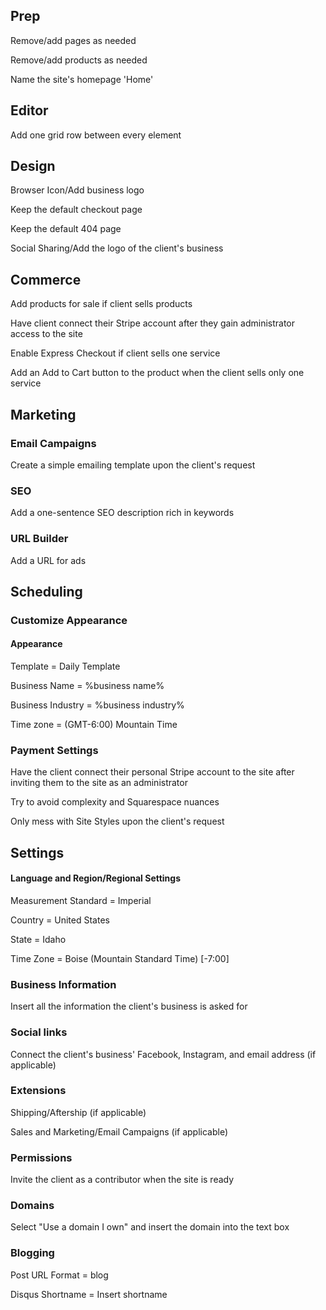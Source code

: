 ## Prep

Remove/add pages as needed

Remove/add products as needed

Name the site's homepage 'Home'

## Editor

Add one grid row between every element

## Design

Browser Icon/Add business logo

Keep the default checkout page

Keep the default 404 page

Social Sharing/Add the logo of the client's business

## Commerce

Add products for sale if client sells products

Have client connect their Stripe account after they gain administrator access to the site

Enable Express Checkout if client sells one service

Add an Add to Cart button to the product when the client sells only one service

## Marketing

### Email Campaigns

Create a simple emailing template upon the client's request

### SEO

Add a one-sentence SEO description rich in keywords

### URL Builder

Add a URL for ads 

## Scheduling

### Customize Appearance

#### Appearance

Template = Daily Template

Business Name = %business name%

Business Industry = %business industry%

Time zone = (GMT-6:00) Mountain Time

### Payment Settings

Have the client connect their personal Stripe account to the site after inviting them to the site as an administrator

Try to avoid complexity and Squarespace nuances

Only mess with Site Styles upon the client's request

## Settings

#### Language and Region/Regional Settings

Measurement Standard = Imperial

Country = United States

State = Idaho

Time Zone = Boise (Mountain Standard Time) [-7:00]

### Business Information

Insert all the information the client's business is asked for

### Social links

Connect the client's business' Facebook, Instagram, and email address (if applicable)

### Extensions

Shipping/Aftership (if applicable)

Sales and Marketing/Email Campaigns (if applicable)

### Permissions

Invite the client as a contributor when the site is ready

### Domains

Select "Use a domain I own" and insert the domain into the text box

### Blogging

Post URL Format = blog

Disqus Shortname = Insert shortname

